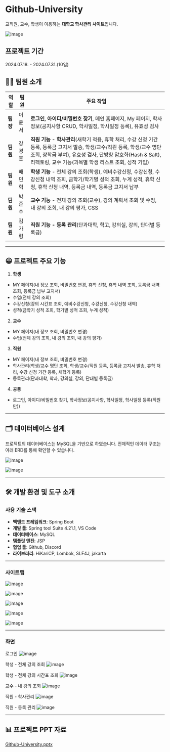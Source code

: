 # Github-University
교직원, 교수, 학생이 이용하는 **대학교 학사관리 사이트**입니다.

![image](https://github.com/user-attachments/assets/1b458306-1272-4f6f-8468-6f51c078bad7)

## 프로젝트 기간
2024.07.18. - 2024.07.31.(10일)


## 🙋‍♀️ 팀원 소개

| 역할         | 팀원   | 주요 작업 |
|--------------|--------|-----------|
| **팀장**     | 이윤서  | **로그인, 아이디/비밀번호 찾기**, 메인 홈페이지, My 페이지, 학사정보(공지사항 CRUD, 학사일정, 학사일정 등록), 유효성 검사 |
| **팀원**     | 강경훈  | **직원 기능 - 학사관리**(새학기 적용, 휴학 처리, 수강 신청 기간 등록, 등록금 고지서 발송, 학생/교수/직원 등록, 학생/교수 명단 조회, 장학금 부여), 유효성 검사, 단방향 암호화(Hash & Salt), 리펙토링, 교수 기능(과목별 학생 리스트 조회, 성적 기입) |
| **팀원**     | 배민혁  | **학생 기능** - 전체 강의 조회(학생), 예비수강신청, 수강신청, 수강신청 내역 조회, 금학기/학기별 성적 조회, 누계 성적, 휴학 신청, 휴학 신청 내역, 등록금 내역, 등록금 고지서 납부|
| **팀원**     | 박준수  | **교수 기능** - 전체 강의 조회(교수), 강의 계획서 조회 및 수정, 내 강의 조회, 내 강의 평가, CSS |
| **팀원**     | 김가령  | **직원 기능 - 등록 관리**(단과대학, 학고, 강의실, 강의, 단대별 등록금) |

---

## 😀 프로젝트 주요 기능

1. **학생**
- MY 페이지(내 정보 조회, 비밀번호 변경, 휴학 신청, 휴학 내역 조회, 등록금 내역 조회, 등록금 납부 고지서)
- 수업(전체 강의 조회)
- 수강신청(강의 시간표 조회, 예비수강신청, 수강신청, 수강신청 내역)
- 성적(금학기 성적 조회, 학기별 성적 조회, 누계 성적)

2. **교수**
- MY 페이지(내 정보 조회, 비밀번호 변경)
- 수업(전체 강의 조회, 내 강의 조회, 내 강의 평가)

3. **직원**
- MY 페이지(내 정보 조회, 비밀번호 변경)
- 학사관리(학생/교수 명단 조회, 학생/교수/직원 등록, 등록금 고지서 발송, 휴학 처리, 수강 신청 기간 등록, 새학기 등록)
- 등록관리(단과대학, 학과, 강의실, 강의, 단대별 등록금)

4. **공통**
- 로그인, 아이디/비밀번호 찾기, 학사정보(공지사항, 학사일정, 학사일정 등록(직원만))
---

## 🗂 데이터베이스 설계

프로젝트의 데이터베이스는 MySQL을 기반으로 하였습니다. 전체적인 데이터 구조는 아래 ERD를 통해 확인할 수 있습니다.

![image](https://github.com/user-attachments/assets/58336a60-d95f-4f3e-b9eb-bfceea6188dc)

![image](https://github.com/user-attachments/assets/45cc2dec-f30e-4b1c-a4a4-dab3e29362f4)

---

## 🛠 개발 환경 및 도구 소개

### 사용 기술 스택

- **백엔드 프레임워크**: Spring Boot
- **개발 툴**: Spring tool Suite 4.21.1, VS Code
- **데이터베이스**: MySQL
- **템플릿 엔진**: JSP
- **협업 툴**: Github, Discord
- **라이브러리**: HiKariCP, Lombok, SLF4J, jakarta

---

### 사이트맵
![image](https://github.com/user-attachments/assets/10db0d70-58a6-4a2e-bbcf-3a47ba6ffa04)

![image](https://github.com/user-attachments/assets/46fd0d10-ec17-4db9-afe1-fc7e2d0e3749)

![image](https://github.com/user-attachments/assets/28b60fd5-4eec-408e-b2c1-55feb65caeee)

![image](https://github.com/user-attachments/assets/3fbaab72-7ca8-46c6-b306-ca812832ed40)

![image](https://github.com/user-attachments/assets/9438c973-320a-4edf-9a23-098df53095c1)

---
### 화면
로그인
![image](https://github.com/user-attachments/assets/14151615-237b-4b77-a3b2-3d9c8849042e)


학생 - 전체 강의 조회
![image](https://github.com/user-attachments/assets/aa385969-4297-4e22-b14a-b196326e95b3)

학생 - 전체 강의 시간표 조회
![image](https://github.com/user-attachments/assets/942fb491-b138-44cd-992a-8a4e68e11d30)

교수 - 내 강의 조회
![image](https://github.com/user-attachments/assets/ea7dd41d-a975-4ae3-ac90-4f44be3144f0)

직원 - 학사관리
![image](https://github.com/user-attachments/assets/7a9222ce-2112-4146-b264-72b54c8d7c81)

직원 - 등록 관리
![image](https://github.com/user-attachments/assets/27b30396-76b1-425b-9012-fd716f8458ad)

---

## 📊 프로젝트 PPT 자료
[Github-University.pptx](https://github.com/user-attachments/files/17643896/Github-University.pptx?raw=true)

